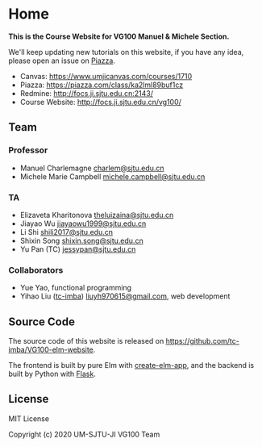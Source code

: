 # Home

**This is the Course Website for VG100 Manuel & Michele Section.**

We'll keep updating new tutorials on this website, if you have any idea, please open an issue on [Piazza](https://piazza.com/class/ka2lml89buf1cz).

+ Canvas: https://www.umjicanvas.com/courses/1710
+ Piazza: https://piazza.com/class/ka2lml89buf1cz
+ Redmine: http://focs.ji.sjtu.edu.cn:2143/
+ Course Website: http://focs.ji.sjtu.edu.cn/vg100/

## Team

### Professor

+ Manuel Charlemagne [charlem@sjtu.edu.cn](mailto:charlem@sjtu.edu.cn)
+ Michele Marie Campbell [michele.campbell@sjtu.edu.cn](mailto:michele.campbell@sjtu.edu.cn)

### TA

+ Elizaveta Kharitonova [theluizaina@sjtu.edu.cn](mailto:theluizaina@sjtu.edu.cn)
+ Jiayao Wu [jiayaowu1999@sjtu.edu.cn](mailto:jiayaowu1999@sjtu.edu.cn)
+ Li Shi [shili2017@sjtu.edu.cn](mailto:shili2017@sjtu.edu.cn)
+ Shixin Song [shixin.song@sjtu.edu.cn](mailto:shixin.song@sjtu.edu.cn)
+ Yu Pan (TC) [jessypan@sjtu.edu.cn](mailto:jessypan@sjtu.edu.cn)

### Collaborators

+ Yue Yao, functional programming
+ Yihao Liu ([tc-imba](https://github.com/tc-imba/)) [liuyh970615@gmail.com](mailto:liuyh970615@gmail.com), web development

## Source Code

The source code of this website is released on https://github.com/tc-imba/VG100-elm-website.

The frontend is built by pure Elm with [create-elm-app](https://github.com/halfzebra/create-elm-app), and the backend is built by Python with [Flask](https://flask.palletsprojects.com/en/1.1.x/).

## License

MIT License

Copyright (c) 2020 UM-SJTU-JI VG100 Team


